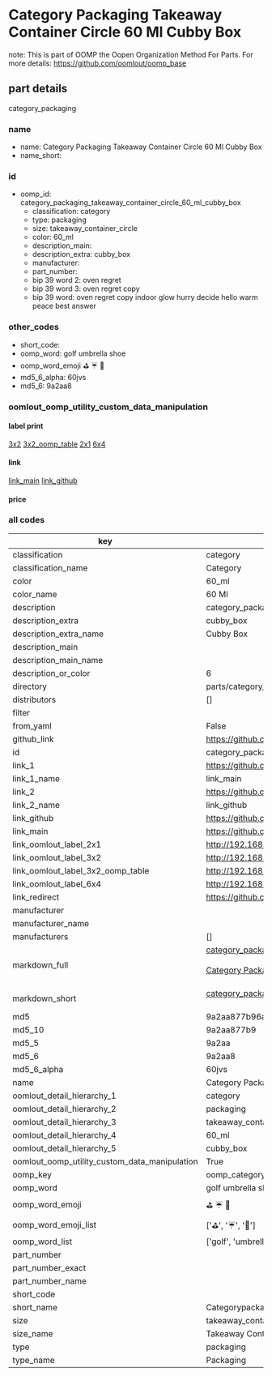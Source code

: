 # Category Packaging Takeaway Container Circle 60 Ml Cubby Box  

note: This is part of OOMP the Oopen Organization Method For Parts. For more details: https://github.com/oomlout/oomp_base

##  part details
  



category_packaging



### name
* name: Category Packaging Takeaway Container Circle 60 Ml Cubby Box
* name_short: 
### id
* oomp_id: category_packaging_takeaway_container_circle_60_ml_cubby_box
  * classification: category
  * type: packaging
  * size: takeaway_container_circle
  * color: 60_ml
  * description_main: 
  * description_extra: cubby_box
  * manufacturer: 
  * part_number: 
  * bip 39 word 2: oven regret
  * bip 39 word 3: oven regret copy
  * bip 39 word: oven regret copy indoor glow hurry decide hello warm peace best answer

### other_codes
* short_code: 
* oomp_word: golf umbrella shoe
* oomp_word_emoji :golf: :umbrella: :shoe:
* md5_6_alpha: 60jvs
* md5_6: 9a2aa8






### oomlout_oomp_utility_custom_data_manipulation
#### label print
[3x2](http://192.168.1.245:1112/?label=oomp%2060jvs)
[3x2_oomp_table](http://192.168.1.108:1112/?label=oomp%2060jvs)
[2x1](http://192.168.1.242:1112/?label=oomp%2060jvs)
[6x4](http://192.168.1.55:1112/?label=oomp%2060jvs)    

#### link

[link_main](https://github.com/oomlout/oomlout_oomp_version_1_messy/tree/main/parts/category_packaging_takeaway_container_circle_60_ml_cubby_box) [link_github](https://github.com/oomlout/oomlout_oomp_version_1_messy/tree/main/parts/category_packaging_takeaway_container_circle_60_ml_cubby_box)                             

#### price







### all codes 
| key | value |  
| --- | --- |  
| classification | category |  
| classification_name | Category |  
| color | 60_ml |  
| color_name | 60 Ml |  
| description | category_packaging |  
| description_extra | cubby_box |  
| description_extra_name | Cubby Box |  
| description_main |  |  
| description_main_name |  |  
| description_or_color | 6  |  
| directory | parts/category_packaging_takeaway_container_circle_60_ml_cubby_box |  
| distributors | [] |  
| filter |  |  
| from_yaml | False |  
| github_link | https://github.com/oomlout/oomlout_oomp_part_src/tree/main/parts/category_packaging_takeaway_container_circle_60_ml_cubby_box |  
| id | category_packaging_takeaway_container_circle_60_ml_cubby_box |  
| link_1 | https://github.com/oomlout/oomlout_oomp_version_1_messy/tree/main/parts/category_packaging_takeaway_container_circle_60_ml_cubby_box |  
| link_1_name | link_main |  
| link_2 | https://github.com/oomlout/oomlout_oomp_version_1_messy/tree/main/parts/category_packaging_takeaway_container_circle_60_ml_cubby_box |  
| link_2_name | link_github |  
| link_github | https://github.com/oomlout/oomlout_oomp_version_1_messy/tree/main/parts/category_packaging_takeaway_container_circle_60_ml_cubby_box |  
| link_main | https://github.com/oomlout/oomlout_oomp_version_1_messy/tree/main/parts/category_packaging_takeaway_container_circle_60_ml_cubby_box |  
| link_oomlout_label_2x1 | http://192.168.1.242:1112/?label=oomp%2060jvs |  
| link_oomlout_label_3x2 | http://192.168.1.245:1112/?label=oomp%2060jvs |  
| link_oomlout_label_3x2_oomp_table | http://192.168.1.108:1112/?label=oomp%2060jvs |  
| link_oomlout_label_6x4 | http://192.168.1.55:1112/?label=oomp%2060jvs |  
| link_redirect | https://github.com/oomlout/oomlout_oomp_version_1_messy/tree/main/parts/category_packaging_takeaway_container_circle_60_ml_cubby_box |  
| manufacturer |  |  
| manufacturer_name |  |  
| manufacturers | [] |  
| markdown_full | [category_packaging_takeaway_container_circle_60_ml_cubby_box](none)<br>[](none)<br>[Category Packaging Takeaway Container Circle 60 Ml Cubby Box](none)<br><br> |  
| markdown_short | [category_packaging_takeaway_container_circle_60_ml_cubby_box](none)<br><br> |  
| md5 | 9a2aa877b96ac719beb1e730602d2cee |  
| md5_10 | 9a2aa877b9 |  
| md5_5 | 9a2aa |  
| md5_6 | 9a2aa8 |  
| md5_6_alpha | 60jvs |  
| name | Category Packaging Takeaway Container Circle 60 Ml Cubby Box |  
| oomlout_detail_hierarchy_1 | category |  
| oomlout_detail_hierarchy_2 | packaging |  
| oomlout_detail_hierarchy_3 | takeaway_container_circle |  
| oomlout_detail_hierarchy_4 | 60_ml |  
| oomlout_detail_hierarchy_5 | cubby_box |  
| oomlout_oomp_utility_custom_data_manipulation | True |  
| oomp_key | oomp_category_packaging_takeaway_container_circle_60_ml_cubby_box |  
| oomp_word | golf umbrella shoe |  
| oomp_word_emoji | :golf: :umbrella: :shoe: |  
| oomp_word_emoji_list | [':golf:', ':umbrella:', ':shoe:'] |  
| oomp_word_list | ['golf', 'umbrella', 'shoe'] |  
| part_number |  |  
| part_number_exact |  |  
| part_number_name |  |  
| short_code |  |  
| short_name | Categorypackaging |  
| size | takeaway_container_circle |  
| size_name | Takeaway Container Circle |  
| type | packaging |  
| type_name | Packaging |  
